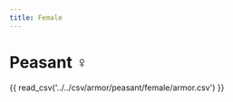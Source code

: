 ```yaml
---
title: Female
---
```


# Peasant :female_sign:

{{ read_csv('../../csv/armor/peasant/female/armor.csv') }}
